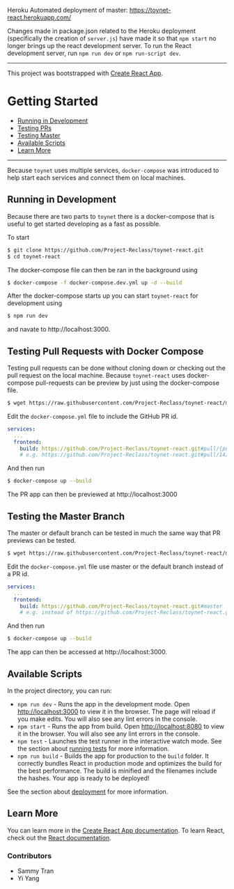 Heroku Automated deployment of master: https://toynet-react.herokuapp.com/

Changes made in package.json related to the Heroku deployment (specifically the creation of `server.js`) have made it so that `npm start` no longer brings up the react development server. To run the React development server, run `npm run dev` or `npm run-script dev`.

-------------------------------------------

This project was bootstrapped with [Create React App](https://github.com/facebook/create-react-app).

# Getting Started

<!-- toc -->
- [Running in Development](#running-in-development)
- [Testing PRs](#testing-pull-requests-with-docker-compose)
- [Testing Master](#testing-the-master-branch)
- [Available Scripts](#available-scripts)
- [Learn More](#learn-more)
<!-- tocstop -->

-------------------------------------------

Because `toynet` uses multiple services, `docker-compose` was introduced to help start each services and connect them on local machines.

## Running in Development

Because there are two parts to `toynet` there is a docker-compose that is useful to get started developing as a fast as possible.

To start

```bash
$ git clone https://github.com/Project-Reclass/toynet-react.git
$ cd toynet-react
```

The docker-compose file can then be ran in the background using

```bash
$ docker-compose -f docker-compose.dev.yml up -d --build
```

After the docker-compose starts up you can start `toynet-react` for development using
```bash
$ npm run dev
```

and navate to http://localhost:3000.

## Testing Pull Requests with Docker Compose

Testing pull requests can be done without cloning down or checking out the pull request on the local machine. Because `toynet-react` uses docker-compose pull-requests can be preview by just using the docker-compose file.

```bash
$ wget https://raw.githubusercontent.com/Project-Reclass/toynet-react/master/docker-compose.yml
```

Edit the `docker-compose.yml` file to include the GitHub PR id.
```yml
services:
  ...
  frontend:
    build: https://github.com/Project-Reclass/toynet-react.git#pull/{pull-request-number}/head
    # e.g. https://github.com/Project-Reclass/toynet-react.git#pull/14/head
```

And then run
```bash
$ docker-compose up --build
```

The PR app can then be previewed at http://localhost:3000

## Testing the Master Branch

The master or default branch can be tested in much the same way that PR previews can be tested.

```bash
$ wget https://raw.githubusercontent.com/Project-Reclass/toynet-react/master/docker-compose.yml
```

Edit the `docker-compose.yml` file use master or the default branch instead of a PR id.
```yml
services:
  ...
  frontend:
    build: https://github.com/Project-Reclass/toynet-react.git#master
    # e.g. instead of https://github.com/Project-Reclass/toynet-react.git#pull/14/head
```

And then run
```bash
$ docker-compose up --build
```

The app can then be accessed at http://localhost:3000.

## Available Scripts

In the project directory, you can run:
* `npm run dev` - Runs the app in the development mode. Open [http://localhost:3000](http://localhost:3000) to view it in the browser. The page will reload if you make edits. You will also see any lint errors in the console.
* `npm start` - Runs the app from build. Open [http://localhost:8080](http://localhost:8080) to view it in the browser. You will also see any lint errors in the console.
* `npm test` - Launches the test runner in the interactive watch mode. See the section about [running tests](https://facebook.github.io/create-react-app/docs/running-tests) for more information.
* `npm run build` - Builds the app for production to the `build` folder. It correctly bundles React in production mode and optimizes the build for the best performance. The build is minified and the filenames include the hashes. Your app is ready to be deployed!

See the section about [deployment](https://facebook.github.io/create-react-app/docs/deployment) for more information.

## Learn More

You can learn more in the [Create React App documentation](https://facebook.github.io/create-react-app/docs/getting-started). To learn React, check out the [React documentation](https://reactjs.org/).

### Contributors

* Sammy Tran
* Yi Yang
